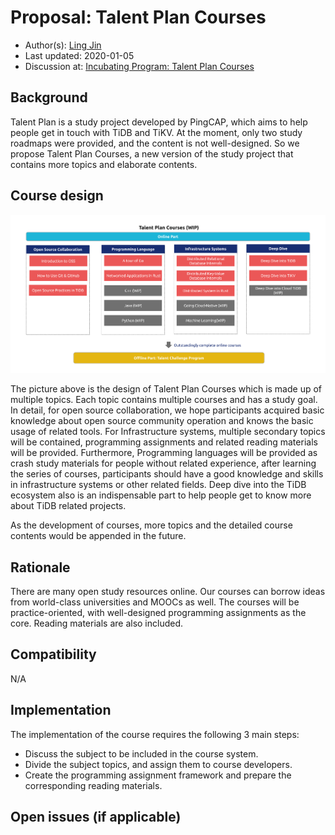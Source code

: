 # Proposal: Talent Plan Courses

- Author(s): [Ling Jin](https://github.com/JinLingChristoher)
- Last updated: 2020-01-05
- Discussion at: [Incubating Program: Talent Plan Courses](https://github.com/pingcap/community/issues/130)

## Background

Talent Plan is a study project developed by PingCAP, which aims to help people get in touch with TiDB and TiKV. At the moment, only two study roadmaps were provided, and the content is not well-designed. So we propose Talent Plan Courses, a new version of the study project that contains more topics and elaborate contents.

## Course design

![course map](../media/rfc-talent-plan-courses.png)

The picture above is the design of Talent Plan Courses which is made up of multiple topics. Each topic contains multiple courses and has a study goal. In detail, for open source collaboration, we hope participants acquired basic knowledge about open source community operation and knows the basic usage of related tools. For Infrastructure systems, multiple secondary topics will be contained, programming assignments and related reading materials will be provided. Furthermore, Programming languages will be provided as crash study materials for people without related experience, after learning the series of courses, participants should have a good knowledge and skills in infrastructure systems or other related fields. Deep dive into the TiDB ecosystem also is an indispensable part to help people get to know more about TiDB related projects.

As the development of courses, more topics and the detailed course contents would be appended in the future.

## Rationale

There are many open study resources online. Our courses can borrow ideas from world-class universities and MOOCs as well. The courses will be practice-oriented, with well-designed programming assignments as the core. Reading materials are also included.

## Compatibility

N/A

## Implementation

The implementation of the course requires the following 3 main steps:

- Discuss the subject to be included in the course system.
- Divide the subject topics, and assign them to course developers.
- Create the programming assignment framework and prepare the corresponding reading materials.

## Open issues (if applicable)

